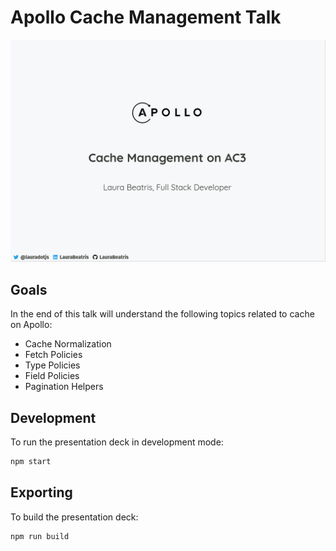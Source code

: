 # Apollo Cache Management Talk 

<img src="./docs/slides-preview.png" />

## Goals 

In the end of this talk will understand the following topics related to cache on Apollo:

- Cache Normalization
- Fetch Policies
- Type Policies
- Field Policies 
- Pagination Helpers

## Development

To run the presentation deck in development mode:

```sh
npm start
```

## Exporting

To build the presentation deck:

```sh
npm run build
```
